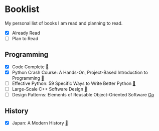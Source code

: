 # Booklist

My personal list of books I am read and planning to read.

- [x] Already Read
- [ ] Plan to Read

## Programming

- [x] Code Complete [📖](https://www.goodreads.com/book/show/4845.Code_Complete)
- [x] Python Crash Course: A Hands-On, Project-Based Introduction to Programming [📖](https://www.goodreads.com/book/show/23241059-python-crash-course)
- [ ] Effective Python: 59 Specific Ways to Write Better Python [📖](https://www.goodreads.com/book/show/23020812-effective-python)
- [ ] Large-Scale C++ Software Design [📖](https://www.goodreads.com/book/show/1370617.Large_Scale_C_Software_Design)
- [ ] Design Patterns: Elements of Reusable Object-Oriented Software [Go](https://www.goodreads.com/book/show/85009.Design_Patterns)

## History

- [x] Japan: A Modern History [📖](https://www.goodreads.com/book/show/358466.Japan)
